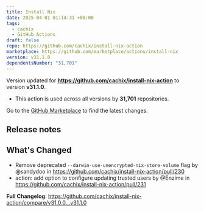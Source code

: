```yaml
---
title: Install Nix
date: 2025-04-01 01:14:31 +00:00
tags:
  - cachix
  - GitHub Actions
draft: false
repo: https://github.com/cachix/install-nix-action
marketplace: https://github.com/marketplace/actions/install-nix
version: v31.1.0
dependentsNumber: "31,701"
---
```



Version updated for **https://github.com/cachix/install-nix-action** to version **v31.1.0**.
- This action is used across all versions by **31,701** repositories.

Go to the [GitHub Marketplace](https://github.com/marketplace/actions/install-nix) to find the latest changes.

## Release notes

## What's Changed
* Remove deprecated `--darwin-use-unencrypted-nix-store-volume` flag by @sandydoo in https://github.com/cachix/install-nix-action/pull/230
* action: add option to configure updating trusted users by @Enzime in https://github.com/cachix/install-nix-action/pull/231


**Full Changelog**: https://github.com/cachix/install-nix-action/compare/v31.0.0...v31.1.0
